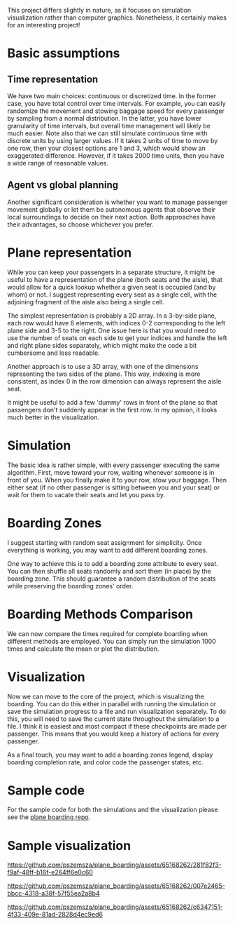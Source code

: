 This project differs slightly in nature, as it focuses on simulation visualization rather than computer graphics. Nonetheless, it certainly makes for an interesting project!

# Basic assumptions

## Time representation
We have two main choices: continuous or discretized time. In the former case, you have total control over time intervals. For example, you can easily randomize the movement and stowing baggage speed for every passenger by sampling from a normal distribution. In the latter, you have lower granularity of time intervals, but overall time management will likely be much easier. Note also that we can still simulate continuous time with discrete units by using larger values. If it takes 2 units of time to move by one row, then your closest options are 1 and 3, which would show an exaggerated difference. However, if it takes 2000 time units, then you have a wide range of reasonable values.

## Agent vs global planning
Another significant consideration is whether you want to manage passenger movement globally or let them be autonomous agents that observe their local surroundings to decide on their next action. Both approaches have their advantages, so choose whichever you prefer.

# Plane representation
While you can keep your passengers in a separate structure, it might be useful to have a representation of the plane (both seats and the aisle), that would allow for a quick lookup whether a given seat is occupied (and by whom) or not. I suggest representing  every seat as a single cell, with the adjoining fragment of the aisle also being a single cell.

The simplest representation is probably a 2D array. In a 3-by-side plane, each row would have 6 elements, with indices 0-2 corresponding to the left plane side and 3-5 to the right. One issue here is that you would need to use the number of seats on each side to get your indices and handle the left and right plane sides separately, which might make the code a bit cumbersome and less readable.

Another approach is to use a 3D array, with one of the dimensions representing the two sides of the plane. This way, indexing is more consistent, as index 0 in the row dimension can always represent the aisle seat.

It might be useful to add a few 'dummy' rows in front of the plane so that passengers don't suddenly appear in the first row. In my opinion, it looks much better in the visualization.

# Simulation
The basic idea is rather simple, with every passenger executing the same algorithm. First, move toward your row, waiting whenever someone is in front of you. When you finally make it to your row, stow your baggage. Then either seat (if no other passenger is sitting between you and your seat) or wait for them to vacate their seats and let you pass by.

# Boarding Zones
I suggest starting with random seat assignment for simplicity. Once everything is working, you may want to add different boarding zones.

One way to achieve this is to add a boarding zone attribute to every seat. You can then shuffle all seats randomly and sort them (in place) by the boarding zone. This should guarantee a random distribution of the seats while preserving the boarding zones' order.

# Boarding Methods Comparison
We can now compare the times required for complete boarding when different methods are employed. You can simply run the simulation 1000 times and calculate the mean or plot the distribution.

# Visualization
Now we can move to the core of the project, which is visualizing the boarding. You can do this either in parallel with running the simulation or save the simulation progress to a file and run visualization separately. To do this, you will need to save the current state throughout the simulation to a file. I think it is easiest and most compact if these checkpoints are made per passenger. This means that you would keep a history of actions for every passenger.

As a final touch, you may want to add a boarding zones legend, display boarding completion rate, and color code the passenger states, etc.

# Sample code
For the sample code for both the simulations and the visualization please see the [plane boarding repo](https://github.com/pszemsza/plane_boarding).

# Sample visualization

https://github.com/pszemsza/plane_boarding/assets/65168262/281f82f3-f9af-48ff-b16f-e264ff6e0c60

https://github.com/pszemsza/plane_boarding/assets/65168262/007e2465-bbcc-4318-a38f-57f55ea2a8b4

https://github.com/pszemsza/plane_boarding/assets/65168262/c6347151-4f33-409e-81ad-2828d4ec9ed6
